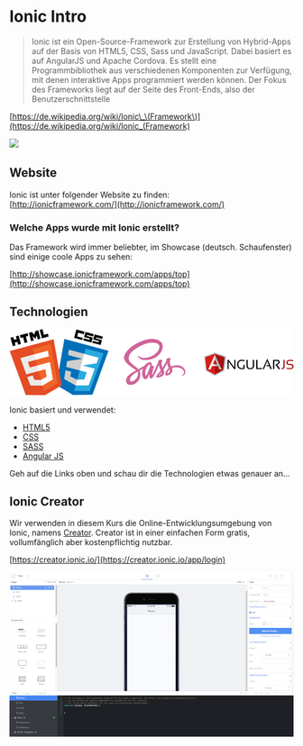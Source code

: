 # Ionic Intro

> Ionic ist ein Open-Source-Framework zur Erstellung von Hybrid-Apps auf der Basis von HTML5, CSS, Sass und JavaScript. Dabei basiert es auf AngularJS und Apache Cordova. Es stellt eine Programmbibliothek aus verschiedenen Komponenten zur Verfügung, mit denen interaktive Apps programmiert werden können. Der Fokus des Frameworks liegt auf der Seite des Front-Ends, also der Benutzerschnittstelle

[https://de.wikipedia.org/wiki/Ionic\_\(Framework\)](https://de.wikipedia.org/wiki/Ionic_(Framework)

![](https://camo.githubusercontent.com/37a6df450ce824e202f7e1df124bafc3a3156a1d/687474703a2f2f646e6469676974616c2e6e65742f77702d636f6e74656e742f75706c6f6164732f323031352f30332f696f6e69632d6c6f676f2d626c6f672d373637783335352e706e67)

## Website

Ionic ist unter folgender Website zu finden:  
[http://ionicframework.com/](http://ionicframework.com/)

### Welche Apps wurde mit Ionic erstellt?

Das Framework wird immer beliebter, im Showcase \(deutsch. Schaufenster\) sind einige coole Apps zu sehen:

[http://showcase.ionicframework.com/apps/top](http://showcase.ionicframework.com/apps/top)

## Technologien

![](/tag1/html_css_angular.png)

Ionic basiert und verwendet:

* [HTML5](https://de.wikipedia.org/wiki/HTML5)
* [CSS](https://de.wikipedia.org/wiki/Cascading_Style_Sheets)
* [SASS](http://sass-lang.com/)
* [Angular JS](https://angularjs.org/)

Geh auf die Links oben und schau dir die Technologien etwas genauer an...

## Ionic Creator

Wir verwenden in diesem Kurs die Online-Entwicklungsumgebung von Ionic, namens [Creator](https://creator.ionic.io/app/login). Creator ist in einer einfachen Form gratis, vollumfänglich aber kostenpflichtig nutzbar.

[https://creator.ionic.io/](https://creator.ionic.io/app/login)

![](/tag1/ionic_creator.png)


